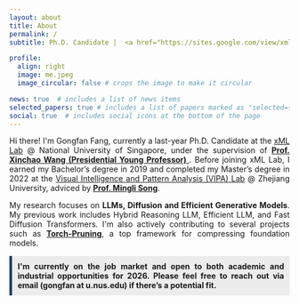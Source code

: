 ```yaml
---
layout: about
title: About
permalink: /
subtitle: Ph.D. Candidate |  <a href="https://sites.google.com/view/xml-nus">xML Lab</a>  |  <a href="https://nus.edu.sg/"> National University of Singapore</a>.

profile:
  align: right
  image: me.jpeg
  image_circular: false # crops the image to make it circular

news: true  # includes a list of news items
selected_papers: true # includes a list of papers marked as "selected={true}"
social: true  # includes social icons at the bottom of the page
---
```



<div style="text-align: justify;">
<p> Hi there! I'm Gongfan Fang, currently a last-year Ph.D. Candidate at the <a href="https://sites.google.com/view/xml-nus">xML Lab</a> @ National University of Singapore, under the supervision of <a href="https://sites.google.com/site/sitexinchaowang/"> <b> Prof. Xinchao Wang (Presidential Young Professor) </b> </a>. Before joining xML Lab, I earned my Bachelor’s degree in 2019 and completed my Master’s degree in 2022 at the <a href="https://www.vipazoo.cn/">Visual Intelligence and Pattern Analysis (VIPA) Lab</a> @ Zhejiang University, adviced by <a href="https://person.zju.edu.cn/en/msong"> <b>Prof. Mingli Song</b></a>. </p>

<p> My research focuses on <strong>LLMs, Diffusion and Efficient Generative Models</strong>. My previous work includes Hybrid Reasoning LLM, Efficient LLM, and Fast Diffusion Transformers. I'm also actively contributing to several projects such as <strong><a href="https://github.com/VainF/Torch-Pruning">Torch-Pruning</a></strong>, a top framework for compressing foundation models.</p>

<div style="background-color:rgb(236, 236, 236); padding: 10px; border-left: 5px solid #234566; margin-top: 15px; margin-bottom: 15px;">
<strong>I'm currently on the job market and open to both academic and industrial opportunities for 2026. Please feel free to reach out via email (gongfan at u.nus.edu) if there’s a potential fit.</strong>
</div>

